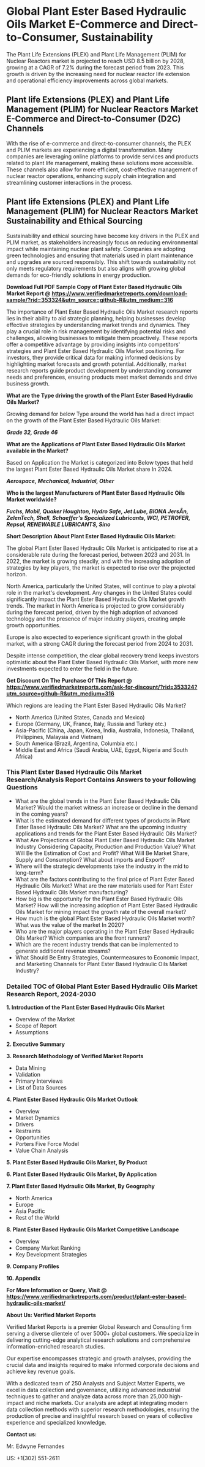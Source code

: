 <h1>Global Plant Ester Based Hydraulic Oils Market E-Commerce and Direct-to-Consumer, Sustainability</h1><p class=""><p>The Plant Life Extensions (PLEX) and Plant Life Management (PLIM) for Nuclear Reactors market is projected to reach USD 8.5 billion by 2028, growing at a CAGR of 7.2% during the forecast period from 2023. This growth is driven by the increasing need for nuclear reactor life extension and operational efficiency improvements across global markets.</p><h2>Plant life Extensions (PLEX) and Plant Life Management (PLIM) for Nuclear Reactors Market E-Commerce and Direct-to-Consumer (D2C) Channels</h2><p>With the rise of e-commerce and direct-to-consumer channels, the PLEX and PLIM markets are experiencing a digital transformation. Many companies are leveraging online platforms to provide services and products related to plant life management, making these solutions more accessible. These channels also allow for more efficient, cost-effective management of nuclear reactor operations, enhancing supply chain integration and streamlining customer interactions in the process.</p><h2>Plant life Extensions (PLEX) and Plant Life Management (PLIM) for Nuclear Reactors Market Sustainability and Ethical Sourcing</h2><p>Sustainability and ethical sourcing have become key drivers in the PLEX and PLIM market, as stakeholders increasingly focus on reducing environmental impact while maintaining nuclear plant safety. Companies are adopting green technologies and ensuring that materials used in plant maintenance and upgrades are sourced responsibly. This shift towards sustainability not only meets regulatory requirements but also aligns with growing global demands for eco-friendly solutions in energy production.</p></p><p class=""><strong>Download Full PDF Sample Copy of Plant Ester Based Hydraulic Oils Market Report @ <a href="https://www.verifiedmarketreports.com/download-sample/?rid=353324&utm_source=github-R&utm_medium=316" target="_blank">https://www.verifiedmarketreports.com/download-sample/?rid=353324&utm_source=github-R&utm_medium=316</a></strong></p><p>The importance of&nbsp;Plant Ester Based Hydraulic Oils Market research reports lies in their ability to aid strategic planning, helping businesses develop effective strategies by understanding market trends and dynamics. They play a crucial role in risk management by identifying potential risks and challenges, allowing businesses to mitigate them proactively. These reports offer a competitive advantage by providing insights into competitors' strategies and Plant Ester Based Hydraulic Oils Market positioning. For investors, they provide critical data for making informed decisions by highlighting market forecasts and growth potential. Additionally, market research reports guide product development by understanding consumer needs and preferences, ensuring products meet market demands and drive business growth.</p><p><strong>What are the&nbsp;Type driving the growth of the Plant Ester Based Hydraulic Oils Market?</strong></p><p id="" class="">Growing demand for below Type around the world has had a direct impact on the growth of the Plant Ester Based Hydraulic Oils Market:</p><p class=""><em><strong>Grade 32, Grade 46</strong></em></p><p class=""><strong>What are the&nbsp;Applications&nbsp;of Plant Ester Based Hydraulic Oils Market available in the Market?</strong></p><p id="" class="">Based on Application the Market is categorized into Below types that held the largest Plant Ester Based Hydraulic Oils Market share In 2024.</p><p class=""><em><strong>Aerospace, Mechanical, Industrial, Other</strong></em></p><p class=""><strong>Who is the largest Manufacturers of Plant Ester Based Hydraulic Oils Market worldwide?</strong></p><p><em><strong>Fuchs, Mobil, Quaker Houghton, Hydro Safe, Jet Lube, BIONA JersÃ­n, ZelenTech, Shell, Schaeffer's Specialized Lubricants, WCI, PETROFER, Repsol, RENEWABLE LUBRICANTS, Sino</strong></em></p><p id="" class=""><strong>Short Description About Plant Ester Based Hydraulic Oils Market:</strong></p><p>The global Plant Ester Based Hydraulic Oils Market is anticipated to rise at a considerable rate during the forecast period, between 2023 and 2031. In 2022, the market is growing steadily, and with the increasing adoption of strategies by key players, the market is expected to rise over the projected horizon.</p><p>North America, particularly the United States, will continue to play a pivotal role in the market's development. Any changes in the United States could significantly impact the Plant Ester Based Hydraulic Oils Market growth trends. The market in North America is projected to grow considerably during the forecast period, driven by the high adoption of advanced technology and the presence of major industry players, creating ample growth opportunities.</p><p>Europe is also expected to experience significant growth in the global market, with a strong CAGR during the forecast period from 2024 to 2031.</p><p>Despite intense competition, the clear global recovery trend keeps investors optimistic about the Plant Ester Based Hydraulic Oils Market, with more new investments expected to enter the field in the future.</p><p id="" class=""><strong>Get Discount On The Purchase Of This Report @ <a href="https://www.verifiedmarketreports.com/ask-for-discount/?rid=353324?utm_source=github-R&utm_medium=316" target="_blank">https://www.verifiedmarketreports.com/ask-for-discount/?rid=353324?utm_source=github-R&utm_medium=316</a></strong></p><p class="">Which regions are leading the Plant Ester Based Hydraulic Oils Market?</p><ul><li>North America (United States, Canada and Mexico)</li><li>Europe (Germany, UK, France, Italy, Russia and Turkey etc.)</li><li>Asia-Pacific (China, Japan, Korea, India, Australia, Indonesia, Thailand, Philippines, Malaysia and Vietnam)</li><li>South America (Brazil, Argentina, Columbia etc.)</li><li>Middle East and Africa (Saudi Arabia, UAE, Egypt, Nigeria and South Africa)</li></ul><h3 id="" class="">This Plant Ester Based Hydraulic Oils Market Research/Analysis Report Contains Answers to your following Questions</h3><ul><li>What are the global trends in the Plant Ester Based Hydraulic Oils Market? Would the market witness an increase or decline in the demand in the coming years?</li><li>What is the estimated demand for different types of products in Plant Ester Based Hydraulic Oils Market? What are the upcoming industry applications and trends for the Plant Ester Based Hydraulic Oils Market?</li><li>What Are Projections of Global Plant Ester Based Hydraulic Oils Market Industry Considering Capacity, Production and Production Value? What Will Be the Estimation of Cost and Profit? What Will Be Market Share, Supply and Consumption? What about imports and Export?</li><li>Where will the strategic developments take the industry in the mid to long-term?</li><li>What are the factors contributing to the final price of Plant Ester Based Hydraulic Oils Market? What are the raw materials used for Plant Ester Based Hydraulic Oils Market manufacturing?</li><li>How big is the opportunity for the Plant Ester Based Hydraulic Oils Market? How will the increasing adoption of Plant Ester Based Hydraulic Oils Market for mining impact the growth rate of the overall market?</li><li>How much is the global Plant Ester Based Hydraulic Oils Market worth? What was the value of the market In 2020?</li><li>Who are the major players operating in the Plant Ester Based Hydraulic Oils Market? Which companies are the front runners?</li><li>Which are the recent industry trends that can be implemented to generate additional revenue streams?</li><li>What Should Be Entry Strategies, Countermeasures to Economic Impact, and Marketing Channels for Plant Ester Based Hydraulic Oils Market Industry?</li></ul><h3 id="" class="">Detailed TOC of Global Plant Ester Based Hydraulic Oils Market Research Report, 2024-2030</h3><p id="" class=""><strong>1. Introduction of the Plant Ester Based Hydraulic Oils Market</strong></p><ul><li>Overview of the Market</li><li>Scope of Report</li><li>Assumptions</li></ul><p id="" class=""><strong>2. Executive Summary</strong></p><p id="" class=""><strong>3. Research Methodology of Verified Market Reports</strong></p><ul><li>Data Mining</li><li>Validation</li><li>Primary Interviews</li><li>List of Data Sources</li></ul><p id="" class=""><strong>4. Plant Ester Based Hydraulic Oils Market Outlook</strong></p><ul><li>Overview</li><li>Market Dynamics</li><li>Drivers</li><li>Restraints</li><li>Opportunities</li><li>Porters Five Force Model</li><li>Value Chain Analysis</li></ul><p id="" class=""><strong>5. Plant Ester Based Hydraulic Oils Market, By Product</strong></p><p id="" class=""><strong>6. Plant Ester Based Hydraulic Oils Market, By Application</strong></p><p id="" class=""><strong>7. Plant Ester Based Hydraulic Oils Market, By Geography</strong></p><ul><li>North America</li><li>Europe</li><li>Asia Pacific</li><li>Rest of the World</li></ul><p id="" class=""><strong>8. Plant Ester Based Hydraulic Oils Market Competitive Landscape</strong></p><ul><li>Overview</li><li>Company Market Ranking</li><li>Key Development Strategies</li></ul><p id="" class=""><strong>9. Company Profiles</strong></p><p id="" class=""><strong>10. Appendix</strong></p><p id="" class=""><strong>For More Information or Query, Visit @ <a href="https://www.verifiedmarketreports.com/product/plant-ester-based-hydraulic-oils-market/" target="_blank">https://www.verifiedmarketreports.com/product/plant-ester-based-hydraulic-oils-market/</a></strong></p><p id="" class=""><strong>About Us: Verified Market Reports</strong></p><p id="" class="">Verified Market Reports is a premier Global Research and Consulting firm serving a diverse clientele of over 5000+ global customers. We specialize in delivering cutting-edge analytical research solutions and comprehensive information-enriched research studies.</p><p id="" class="">Our expertise encompasses strategic and growth analyses, providing the crucial data and insights required to make informed corporate decisions and achieve key revenue goals.</p><p id="" class="">With a dedicated team of 250 Analysts and Subject Matter Experts, we excel in data collection and governance, utilizing advanced industrial techniques to gather and analyze data across more than 25,000 high-impact and niche markets. Our analysts are adept at integrating modern data collection methods with superior research methodologies, ensuring the production of precise and insightful research based on years of collective experience and specialized knowledge.</p><p id="" class=""><strong>Contact us:</strong></p><p id="" class="">Mr. Edwyne Fernandes</p><p id="" class="">US: +1(302) 551-2611</p>